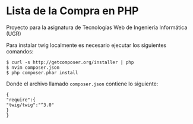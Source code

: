 # Lista de la Compra en PHP

Proyecto para la asignatura de Tecnologías Web de Ingeniería Informática (UGR)

Para instalar twig localmente es necesario ejecutar los siguientes comandos:

	$ curl -s http://getcomposer.org/installer | php
	$ nvim composer.json
	$ php composer.phar install

Donde el archivo llamado `composer.json` contiene lo siguiente:
	
	{
	"require":{
	"twig/twig":"^3.0"
	}
	}
